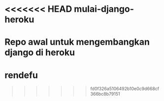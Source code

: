 <<<<<<< HEAD
mulai-django-heroku
===================

Repo awal untuk mengembangkan django di heroku
=======
rendefu
=======
>>>>>>> fd0f326a5106492b10e0c9d668cf366bc8b79151
